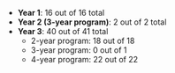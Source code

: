 - **Year 1**: 16 out of 16 total
- **Year 2 (3-year program)**: 2 out of 2 total
- **Year 3**: 40 out of 41 total
  - 2-year program: 18 out of 18
  - 3-year program: 0 out of 1
  - 4-year program: 22 out of 22